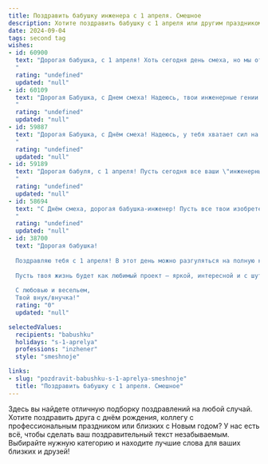 ```yaml
---
title: Поздравить бабушку инженера с 1 апреля. Смешное
description: Хотите поздравить бабушку с 1 апреля или другим праздником? Наш ИИ создаст незабываемое поздравление, а вы обязательно выделитесь среди других.  
date: 2024-09-04
tags: second tag
wishes:
- id: 60900
  text: "Дорогая бабушка, с 1 апреля! Хоть сегодня день смеха, но мы от всей души поздравляем тебя с Днем инженера! Пусть твои гениальные идеи продолжают поражать нас, а твои конструкторские навыки остаются на высоте, как Эверест!
  "
  rating: "undefined"
  updated: "null"
- id: 60109
  text: "Дорогая Бабушка, с Днем смеха! Надеюсь, твои инженерные гении сегодня не доведут тебя до смешного казуса, а только подарят радость и веселье! 😉
  "
  rating: "undefined"
  updated: "null"
- id: 59887
  text: "Дорогая Бабушка, с Днём смеха! Надеюсь, у тебя хватает сил на все твои инженерные проделки! 🚀😜 Пусть твой день будет полон юмора, как чертежи с неточностями! 🤪
  "
  rating: "undefined"
  updated: "null"
- id: 59189
  text: "Дорогая бабуля, с 1 апреля! Пусть сегодня все ваши \"инженерные\" идеи будут реализованы, даже если для этого придется немного \"пошутить\" над законами физики! 😊
  "
  rating: "undefined"
  updated: "null"
- id: 58694
  text: "С Днём смеха, дорогая бабушка-инженер! Пусть все твои изобретения работают безупречно, а решения задач будут всегда креативными, как и твоя любовь к веселью! 😂🎉
  "
  rating: "undefined"
  updated: "null"
- id: 38700
  text: "Дорогая бабушка!
  
  Поздравляю тебя с 1 апреля! В этот день можно разгуляться на полную катушку, и я уверен, что ты, как инженер, способна построить самые нелепые шутки и провокации! Желаю тебе, чтобы твой запас остроумия был бесконечен, а смех — как прочный конструктив.
  
  Пусть твоя жизнь будет как любимый проект — яркой, интересной и с шутками, которые неизменно заставляют смеяться! Не забывай, что даже самые серьезные инженеры умеют шутить!
  
  С любовью и весельем,
  Твой внук/внучка!"
  rating: "0"
  updated: "null"

selectedValues:
  recipients: "babushku"
  holidays: "s-1-aprelya"
  professions: "inzhener"
  style: "smeshnoje"

links:
- slug: "pozdravit-babushku-s-1-aprelya-smeshnoje"
  title: "Поздравить бабушку с 1 апреля. Смешное"
---
```


Здесь вы найдете отличную подборку поздравлений на любой случай. 
Хотите поздравить друга с днём рождения, коллегу с профессиональным праздником или близких с Новым годом? У нас есть всё, чтобы сделать ваш поздравительный текст незабываемым. Выбирайте нужную категорию и находите лучшие слова для ваших близких и друзей!
